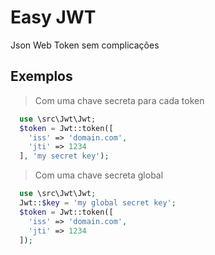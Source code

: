 # Easy JWT
Json Web Token sem complicações

## Exemplos
> Com uma chave secreta para cada token
```php
  use \src\Jwt\Jwt;
  $token = Jwt::token([
    'iss' => 'domain.com',
    'jti' => 1234
  ], 'my secret key'); 
```
> Com uma chave secreta global
```php
  use \src\Jwt\Jwt;
  Jwt::$key = 'my global secret key';
  $token = Jwt::token([
    'iss' => 'domain.com',
    'jti' => 1234
  ]); 
```
